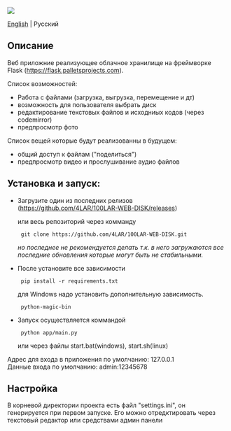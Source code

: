 ![](https://user-images.githubusercontent.com/18627440/200840389-7222abf8-25fd-4a15-b4c8-377b226c3054.png)

[English](https://github.com/4LAR/100LAR-WEB-DISK/blob/v2.x/README.md) | Русский

## Описание
Веб приложние реализующее облачное хранилище на фреймворке Flask (https://flask.palletsprojects.com). 
  
  Список возможностей:
  - Работа с файлами (загрузка, выгрузка, перемещение и дт)
  - возможность для пользователя выбрать диск
  - редактирование текстовых файлов и исходниых кодов (через codemirror)
  - предпросмотр фото
  
  Список вещей которые будут реализованны в будущем:
  - общий доступ к файлам ("поделиться")
  - предпросмотр видео и прослушивание аудио файлов

## Установка и запуск:
 - Загрузите один из последних релизов (https://github.com/4LAR/100LAR-WEB-DISK/releases)
 
    или весь репозиторий через комманду
    
        git clone https://github.com/4LAR/100LAR-WEB-DISK.git
    *но последнее не рекомендуется делать т.к. в него загружаются все последние обновления которые могут быть не стабильными.*

 - После установите все зависимости 

        pip install -r requirements.txt
    для Windows надо установить дополнительную зависимость.
    
        python-magic-bin

 - Запуск осуществляется коммандой

        python app/main.py
    или через файлы start.bat(windows), start.sh(linux)
 
Адрес для входа в приложения по умолчанию: 127.0.0.1<br>
Данные входа по умолчанию: admin:12345678

## Настройка
В корневой директории проекта есть файл "settings.ini", он генерируется при первом запуске.
Его можно отредктировать через текстовый редактор или средствами админ панели

